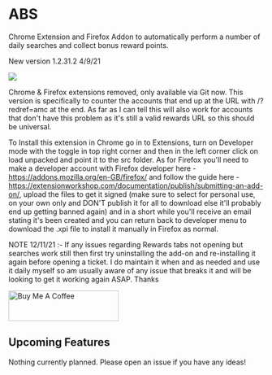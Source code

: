 # ABS
Chrome Extension and Firefox Addon to automatically perform a number of daily searches and collect bonus reward points.

New version 1.2.31.2 4/9/21

![](/screenshots/popup.png)

Chrome & Firefox extensions removed, only available via Git now. This version is specifically to counter the accounts that end up at the URL with /?redref=amc at the end. As far as I can tell this will also work for accounts that don't have this problem as it's still a valid rewards URL so this should be universal.

To Install this extension in Chrome go in to Extensions, turn on Developer mode with the toggle in top right corner and then in the left corner click on load unpacked and point it to the src folder. As for Firefox you'll need to make a developer account with Firefox developer here - https://addons.mozilla.org/en-GB/firefox/ and follow the guide here - https://extensionworkshop.com/documentation/publish/submitting-an-add-on/, upload the files to get it signed (make sure to select for personal use, on your own only and DON'T publish it for all to download else it'll probably end up getting banned again) and in a short while you'll receive an email stating it's been created and you can return back to developer menu to download the .xpi file to install it manually in Firefox as normal.

NOTE 12/11/21 :- If any issues regarding Rewards tabs not opening but searches work still then first try uninstalling the add-on and re-installing it again before opening a ticket. I do maintain it when and as needed and use it daily myself so am usually aware of any issue that breaks it and will be looking to get it working again ASAP. Thanks

<a href="https://www.buymeacoffee.com/h4x0rm1k3" target="_blank"><img src="https://cdn.buymeacoffee.com/buttons/v2/default-green.png" alt="Buy Me A Coffee" style="height: 60px !important;width: 217px !important;" ></a>


## Upcoming Features

Nothing currently planned. Please open an issue if you have any ideas!
